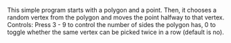 This simple program starts with a polygon and a point. Then, it chooses a random vertex from the polygon and moves the point halfway to that vertex.\
Controls: Press 3 - 9 to control the number of sides the polygon has, 0 to toggle whether the same vertex can be picked twice in a row (default is no).
